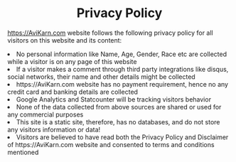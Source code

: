 <center><h1>Privacy Policy</h1></center>

https://AviKarn.com website follows the following privacy policy for all visitors on this website and its content:

<li>  No personal information like Name, Age, Gender, Race etc are collected while a visitor is on any page of this website</li>
<li>  If a visitor makes a comment through third party integrations like disqus, social networks, their name and other details might be           collected</li>
<li>  https://AviKarn.com website has no payment requirement, hence no any credit card and banking details are collected</li>
<li>  Google Analytics and Statcounter will be tracking visitors behavior</li>
<li>  None of the data collected from above sources are shared or used for any commercial purposes</li>
<li>  This site is a static site, therefore, has no databases, and do not store any visitors information or data!</li>
<li>  Visitors are believed to have read both the Privacy Policy and Disclaimer of https://AviKarn.com website 
      and consented to terms and conditions mentioned</li>
